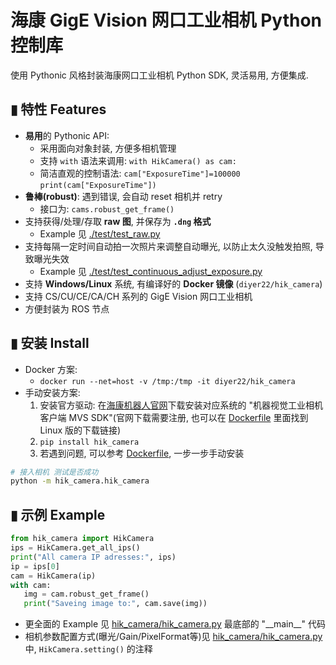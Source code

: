 # 海康 GigE Vision 网口工业相机 Python 控制库
使用 Pythonic 风格封装海康网口工业相机 Python SDK, 灵活易用, 方便集成. 

## ▮ 特性 Features
- **易用**的 Pythonic API:
   - 采用面向对象封装, 方便多相机管理
   - 支持 `with` 语法来调用: `with HikCamera() as cam:`
   - 简洁直观的控制语法: `cam["ExposureTime"]=100000` `print(cam["ExposureTime"])`
- **鲁棒(robust)**: 遇到错误, 会自动 reset 相机并 retry
   - 接口为: `cams.robust_get_frame()`
- 支持获得/处理/存取 **raw 图**, 并保存为 **`.dng` 格式**
   - Example 见 [./test/test_raw.py](./test/test_raw.py)
- 支持每隔一定时间自动拍一次照片来调整自动曝光, 以防止太久没触发拍照, 导致曝光失效
   - Example 见 [./test/test_continuous_adjust_exposure.py](./test/test_continuous_adjust_exposure.py)
- 支持 **Windows/Linux** 系统, 有编译好的 **Docker 镜像** (`diyer22/hik_camera`)
- 支持 CS/CU/CE/CA/CH 系列的 GigE Vision 网口工业相机 
- 方便封装为 ROS 节点

## ▮ 安装 Install
- Docker 方案:
   - `docker run --net=host -v /tmp:/tmp -it diyer22/hik_camera`
- 手动安装方案:
   1. 安装官方驱动: 在[海康机器人官网](https://www.hikrobotics.com/cn/machinevision/service/download)下载安装对应系统的 "机器视觉工业相机客户端 MVS SDK"(官网下载需要注册, 也可以在 [Dockerfile](Dockerfile) 里面找到 Linux 版的下载链接)
   2. `pip install hik_camera`
   3. 若遇到问题, 可以参考 [Dockerfile](Dockerfile), 一步一步手动安装

```bash
# 接入相机 测试是否成功
python -m hik_camera.hik_camera
```

## ▮ 示例 Example
```Python
from hik_camera import HikCamera
ips = HikCamera.get_all_ips()
print("All camera IP adresses:", ips)
ip = ips[0]
cam = HikCamera(ip)
with cam:
   img = cam.robust_get_frame()
   print("Saveing image to:", cam.save(img))
```
- 更全面的 Example 见 [hik_camera/hik_camera.py](hik_camera/hik_camera.py) 最底部的 "\_\_main\_\_" 代码
- 相机参数配置方式(曝光/Gain/PixelFormat等)见 [hik_camera/hik_camera.py](hik_camera/hik_camera.py#L91) 中, `HikCamera.setting()` 的注释
